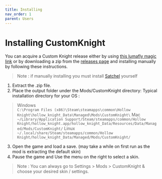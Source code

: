 ```yaml
---
title: Installing
nav_order: 1
parent: Users
---
```


# Installing CustomKnight

You can acquire a Custom Knight release either by using [this lumafly magic link](https://themulhima.github.io/Lumafly/commands/download/?mods=Custom%20Knight) or by downloading a zip from the [releases page](https://github.com/PrashantMohta/HollowKnight.CustomKnight/releases) and installing manually by following these instructions.

> Note : if manually installing you must install [Satchel](https://github.com/PrashantMohta/Satchel) yourself

1. Extract the .zip file.
2. Place the output folder under the Mods/CustomKnight directory:
Typical installation directory for your OS :

> Windows	
> `C:\Program Files (x86)\Steam\steamapps\common\Hollow Knight\hollow_knight_Data\Managed\Mods\CustomKnight\`
> Mac
> `~/Library/Application Support/Steam/steamapps/common/Hollow Knight/hollow_knight.app/hollow_knight_Data/Resources/Data/Managed/Mods/CustomKnight/`
> Linux
> `~/.local/share/Steam/steamapps/common/Hollow Knight/hollow_knight_Data/Managed/Mods/CustomKnight/`

3. Open the game and load a save. (may take a while on first run as the mod is extracting the default skin) 
4. Pause the game and Use the menu on the right to select a skin.

> Note : You can always go to Settings > Mods > CustomKnight & choose your desired skin / settings.
